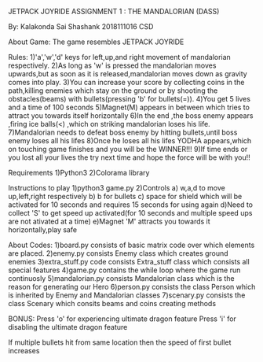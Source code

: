 JETPACK JOYRIDE
ASSIGNMENT 1 : THE MANDALORIAN (DASS)

By: Kalakonda Sai Shashank
    2018111016
    CSD

About Game:
The game resembles JETPACK JOYRIDE

Rules:
1)'a','w','d' keys for left,up,and right movement of mandalorian respectively.
2)As long as 'w' is pressed the mandalorian moves upwards,but as soon as it is released,mandalorian moves down as gravity comes into play.
3)You can increase your score by collecting coins in the path,killing enemies which stay on the ground or by shooting the obstacles(beams) with bullets(pressing 'b' for bullets(=)).
4)You get 5 lives and a time of 100 seconds
5)Magnet(M) appears in between which tries to attract you towards itself horizontally
6)In the end ,the boss enemy appears ,firing ice balls(<) ,which on striking mandalorian loses his life.
7)Mandalorian needs to defeat boss enemy by hitting bullets,until boss enemy loses all his lifes
8)Once he loses all his lifes YODHA appears,which on touching game finishes and you will be the WINNER!!!
9)If time ends or you lost all your lives the try next time and hope the force will be with you!!

Requirements
1)Python3
2)Colorama library

Instructions to play
1)python3 game.py
2)Controls
    a) w,a,d to move up,left,right respectively
    b) b for bullets
    c) space for shield which will be activated for 10 seconds and requires 15 seconds for using again
    d)Need to collect 'S' to get speed up activated(for 10 seconds and multiple speed ups are not ativated at a time)
    e)Magnet 'M' attracts you towards it horizontally,play safe

About Codes:
1)board.py consists of basic matrix code over which elements are placed.
2)enemy.py consists Enemy class which creates ground enemies
3)extra_stuff.py code consists Extra_stuff class which consists all special features
4)game.py contains the while loop where the game run continuosly
5)mandalorian.py consists Mandalorian class which is the reason for generating our Hero
6)person.py consists the class Person which is inherited by Enemy and Mandalorian classes
7)scenary.py consists the class Scenary which consits beams and coins creating methods

BONUS:
Press 'o' for experiencing ultimate dragon feature
Press 'i' for disabling the ultimate dragon feature

If  multiple bullets hit from same location then the speed of first bullet increases